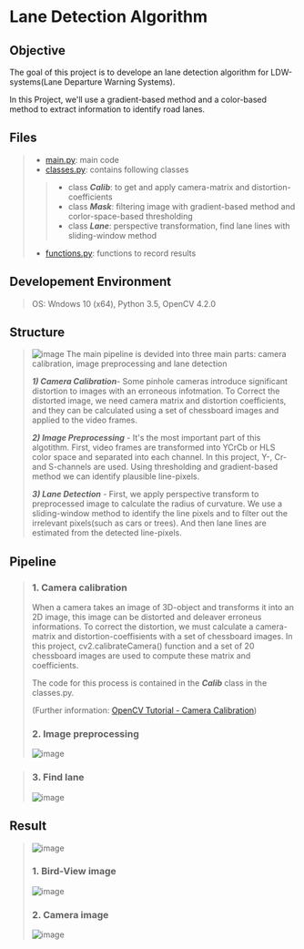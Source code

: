 Lane Detection Algorithm
==================

## Objective
The goal of this project is to develope an lane detection algorithm for LDW-systems(Lane Departure Warning Systems).

In this Project, we'll use a gradient-based method and a color-based method to extract information to identify road lanes.

## Files
>* [main.py](https://github.com/DuseobSong/Lane-Detection/blob/master/main.py): main code
>* [classes.py](https://github.com/DuseobSong/Lane-Detection/blob/master/classes.py): contains following classes
> > * class ***Calib***: to get and apply camera-matrix and distortion-coefficients
> > * class ***Mask***: filtering image with gradient-based method and corlor-space-based thresholding
> > * class ***Lane***: perspective transformation, find lane lines with sliding-window method
>* [functions.py](https://github.com/DuseobSong/Lane-Detection/blob/master/functions.py): functions to record results

## Developement Environment
>OS: Wndows 10 (x64), Python 3.5, OpenCV 4.2.0

## Structure
>![image](https://github.com/DuseobSong/Lane-Detection/blob/master/Flow_Charts/Structure.png)
>The main pipeline is devided into three main parts: camera calibration, image preprocessing and lane detection
>
>***1) Camera Calibration***- Some pinhole cameras introduce significant distortion to images with an erroneous infotmation. To Correct the distorted image, we need camera matrix and distortion coefficients, and they can be calculated using a set of chessboard images and applied to the video frames.
>   
>***2) Image Preprocessing*** - It's the most important part of this algotithm. First, video frames are transformed into YCrCb or HLS color space and separated into each channel. In this project, Y-, Cr- and S-channels are used. Using thresholding and gradient-based method we can identify plausible line-pixels.
>
>***3) Lane Detection*** - First, we apply perspective transform to preprocessed image to calculate the radius of curvature. We use a sliding-window method to identify the line pixels and to filter out the irrelevant pixels(such as cars or trees). And then lane lines are estimated from the detected line-pixels.
>
## Pipeline
>### 1. Camera calibration
> When a camera takes an image of 3D-object and transforms it into an 2D image, this image can be distorted and deleaver erroneus informations.
> To correct the distortion, we must calculate a camera-matrix and distortion-coeffisients with a set of chessboard images. In this project, cv2.calibrateCamera() function and a set of 20 chessboard images are used to compute these matrix and coefficients.
>
> The code for this process is contained in the ***Calib*** class in the classes.py.
>
>(Further information: [OpenCV Tutorial - Camera Calibration](https://docs.opencv.org/master/dc/dbb/tutorial_py_calibration.html))
>
>### 2. Image preprocessing
>![image](https://github.com/DuseobSong/Lane-Detection/blob/master/Flow_Charts/Preprocessing.png)

>### 3. Find lane
>![image](https://github.com/DuseobSong/Lane-Detection/blob/master/Flow_Charts/Detection.png)

## Result
>![image](https://github.com/DuseobSong/Lane-Detection/blob/master/result/gif/output.gif)
>
> ### 1. Bird-View image
>![image](https://github.com/DuseobSong/Lane-Detection/blob/master/result/gif/Bird_View.gif)
>
> ### 2. Camera image
>![image](https://github.com/DuseobSong/Lane-Detection/blob/master/result/gif/Camera_view.gif)
>
